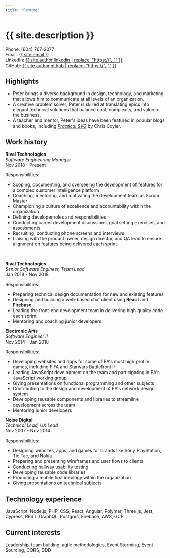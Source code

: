 ```yaml
---
title: "Resume"
---
```


# {{ site.description }}

Phone: (604) 767-2077<br>
Email: <a href="mailto: {{ site.email }}">{{ site.email }}</a><br>
LinkedIn: <a href="{{ site.author.linkedin }}">{{ site.author.linkedin | replace: "https://", "" }}</a><br>
GitHub: <a href="{{ site.author.github }}">{{ site.author.github | replace: "https://", "" }}</a>

## Highlights

- Peter brings a diverse background in design, technology, and marketing that allows him to communicate at all levels of an organization. 
- A creative problem solver, Peter is skilled at translating epics into elegant technical solutions that balance cost, complexity, and value to the business.
- A teacher and mentor, Peter's ideas have been featured in popular blogs and books, including [_Practical SVG_](https://abookapart.com/products/practical-svg) by Chris Coyier.

## Work history 

**Rival Technologies**<br>
_Software Engineering Manager_<br>
Nov 2018 - Present

Responsibilities:

- Scoping, documenting, and overseeing the development of features for a complex customer intelligence platform 
- Coaching, mentoring, and motivating the development team as Scrum Master
- Championing a culture of excellence and accountability within the organization 
- Defining developer roles and responsibilities
- Conducting career development discussions, goal setting exercises, and assessments
- Recruiting, conducting phone screens and interviews
- Liaising with the product owner, design director, and QA lead to ensure alignment on features being delivered each sprint

 <div style="page-break: always; visibility: hidden">\pagebreak</div>

**Rival Technologies**<br>
_Senior Software Engineer, Team Lead_<br>
Jan 2018 - Nov 2018

Responsibilities:

- Preparing technical design documentation for new and existing features
- Designing and building a web-based chat client using **React** and **Firebase**
- Leading the front-end development team in delivering high quality code each sprint
- Mentoring and coaching junior developers


**Electronic Arts**<br>
_Software Engineer II_<br>
Nov 2014 - Jan 2018

Responsibilities:

- Developing websites and apps for some of EA's most high profile games, including FIFA and Starwars Battlefront II
- Leading JavaScript development on the team and participating in EA's JavaScript working group
- Giving presentations on functional programming and other subjects
- Contributing to the design and development of EA's network design system
- Developing reusable components and libraries to streamline development across the team
- Mentoring junior developers

**Noise Digital**<br>
_Technical Lead, UX Lead_<br>
Nov 2007 - Nov 2014

Responsibilities:

- Designing websites, apps, and games for brands like Sony PlayStation, Tic Tac, and Nokia
- Preparing and presenting wireframes and user flows to clients 
- Conducting hallway usability testing
- Developing reusable code libraries
- Promoting a mobile first ideology within the organization
- Giving presentations on technical subjects

## Technology experience 

JavaScript, Node.js, PHP, CSS, React, Angular, Polymer, Three.js, Jest, Cypress, REST, GraphQL, Postgres, Firebase, AWS, GCP

## Current interests

Leadership, team building, agile methodologies, Event Storming, Event Sourcing, CQRS, DDD


